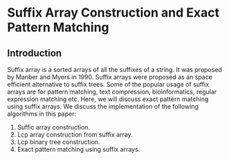 # Suffix Array Construction and Exact Pattern Matching 

## Introduction
Suffix array is a sorted arrays of all the suffixes of a string. It was proposed by Manber and Myers in 1990. Suffix arrays were proposed as an space efficient alternative to suffix trees. Some of the popular usage of suffix arrays are for pattern matching, text compression, bioinformatics, regular expression matching etc. Here, we will discuss exact pattern matching using suffix arrays. We discuss the implementation of the following algorithms in this paper: 
1. Suffic array construction.
2. Lcp array construction from suffix array.
3. Lcp binary tree construction.
4. Exact pattern matching using suffix arrays.



